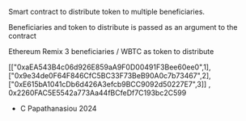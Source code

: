 Smart contract to distribute token to multiple beneficiaries. 

Beneficiaries and token to distribute is passed as an argument to the contract

Ethereum Remix 3 beneficiaries / WBTC as token to distribute 

[["0xaEA543B4c06d926E859aA9F0D00491F3Bee60ee0",1],["0x9e34de0F64F846CfC5BC33F73BeB90A0c7b73467",2],["0xE615bA1041cDb6d426A3efcb9BCC9092d50227E7",3]] , 0x2260FAC5E5542a773Aa44fBCfeDf7C193bc2C599


- C Papathanasiou 2024
